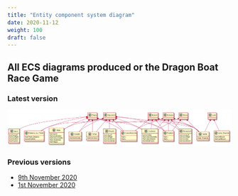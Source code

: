 ```yaml
---
title: "Entity component system diagram"
date: 2020-11-12
weight: 100
draft: false
---
```

## All ECS diagrams produced or the Dragon Boat Race Game

### Latest version
[![latest](/img/ECSDiagrams/latest.png)](/img/ECSDiagrams/latest.png)

### Previous versions
* [9th November 2020](/img/ECSDiagrams/2020_11_09.png)
* [1st November 2020](/img/ECSDiagrams/2020_11_01.png)

